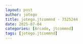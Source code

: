```yaml
---
layout: post
author: jotego
title: jotego.jtcommnd - 7525244
date: 2025-07-04
categories: [Arcade, jtcommnd]
tags: [jotego.jtcommnd]
---
```


